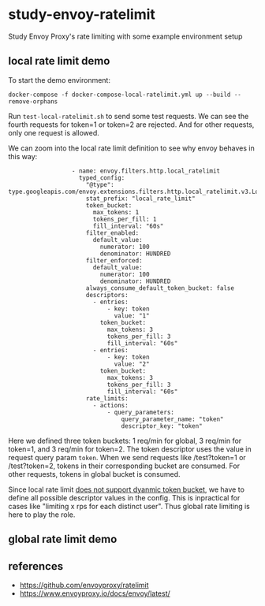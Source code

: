 # study-envoy-ratelimit

Study Envoy Proxy's rate limiting with some example environment setup

## local rate limit demo

To start the demo environment:

```
docker-compose -f docker-compose-local-ratelimit.yml up --build --remove-orphans
```

Run `test-local-ratelimit.sh` to send some test requests. We can see the fourth requests for token=1
or token=2 are rejected. And for other requests, only one request is allowed.

We can zoom into the local rate limit definition to see why envoy behaves in this way:

```
                  - name: envoy.filters.http.local_ratelimit
                    typed_config:
                      "@type": type.googleapis.com/envoy.extensions.filters.http.local_ratelimit.v3.LocalRateLimit
                      stat_prefix: "local_rate_limit"
                      token_bucket:
                        max_tokens: 1
                        tokens_per_fill: 1
                        fill_interval: "60s"
                      filter_enabled:
                        default_value:
                          numerator: 100
                          denominator: HUNDRED
                      filter_enforced:
                        default_value:
                          numerator: 100
                          denominator: HUNDRED
                      always_consume_default_token_bucket: false
                      descriptors:
                        - entries:
                            - key: token
                              value: "1"
                          token_bucket:
                            max_tokens: 3
                            tokens_per_fill: 3
                            fill_interval: "60s"
                        - entries:
                            - key: token
                              value: "2"
                          token_bucket:
                            max_tokens: 3
                            tokens_per_fill: 3
                            fill_interval: "60s"
                      rate_limits:
                        - actions:
                            - query_parameters:
                                query_parameter_name: "token"
                                descriptor_key: "token"
```

Here we defined three token buckets: 1 req/min for global, 3 req/min for token=1, and 3 req/min for token=2. The token descriptor uses the value in request query param `token`. When we send requests like /test?token=1 or /test?token=2, tokens in their corresponding bucket are consumed. For other requests, tokens in global bucket is consumed.

Since local rate limit [does not support dyanmic token bucket](https://github.com/envoyproxy/envoy/issues/19895#issuecomment-1051136575), we have to define all possible descriptor values in the config. This is inpractical for cases like "limiting x rps for each distinct user". Thus global rate limiting is here to play the role.

## global rate limit demo

## references

- https://github.com/envoyproxy/ratelimit
- https://www.envoyproxy.io/docs/envoy/latest/
